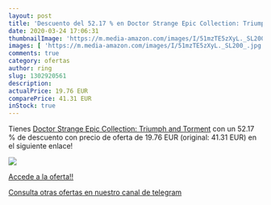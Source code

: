 ```yaml
---
layout: post
title: 'Descuento del 52.17 % en Doctor Strange Epic Collection: Triumph '
date: 2020-03-24 17:06:31
thumbnailImage: 'https://m.media-amazon.com/images/I/51mzTE5zXyL._SL200_.jpg'
images: [ 'https://m.media-amazon.com/images/I/51mzTE5zXyL._SL200_.jpg' ]
comments: true
category: ofertas
author: ring
slug: 1302920561
description:
actualPrice: 19.76 EUR
comparePrice: 41.31 EUR
inStock: true
---
```


Tienes [Doctor Strange Epic Collection: Triumph and Torment](https://www.amazon.com/dp/1302920561/?tag=redken08-20) con un 52.17 % de descuento con precio de oferta de 19.76 EUR (original: 41.31 EUR) en el siguiente enlace!

[![](https://m.media-amazon.com/images/I/51mzTE5zXyL._SL200_.jpg)](https://www.amazon.com/dp/1302920561/?tag=redken08-20)

[Accede a la oferta!!](https://www.amazon.com/dp/1302920561/?tag=redken08-20)

[Consulta otras ofertas en nuestro canal de telegram](https://t.me/s/ofertas25)
